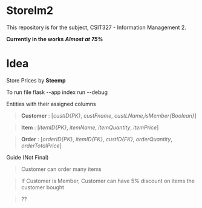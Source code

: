 # StoreIm2

This repository is for the subject, CSIT327 - Information Management 2.

**Currently in the works**
**_Almost at 75%_**


# Idea

Store Prices by **Steemp**


To run file
flask --app index run --debug


Entities with their assigned columns
> **Customer** : [_custID{PK}_, _custFname_, _custLName_,_isMember{Boolean}_]

>  **Item** : [_itemID{PK}_, _itemName_, _itemQuantity_, _itemPrice_]

>  **Order** : [_orderID{PK}_, _itemID{FK}_, _custID{FK}_, _orderQuantity_, _orderTotalPrice_]


Guide (Not Final)
> Customer can order many items

>  If Customer is Member, Customer can have 5% discount on items the customer bought

>  ??
